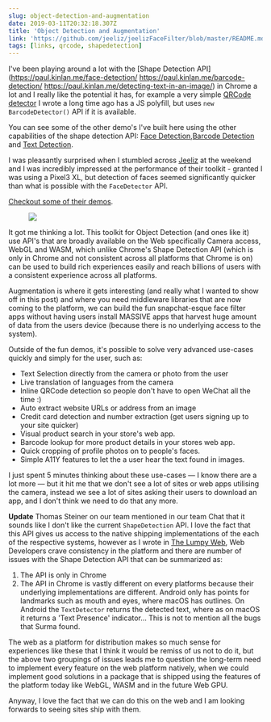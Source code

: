 ```yaml
---
slug: object-detection-and-augmentation
date: 2019-03-11T20:32:18.307Z
title: 'Object Detection and Augmentation'
link: 'https://github.com/jeeliz/jeelizFaceFilter/blob/master/README.md#features'
tags: [links, qrcode, shapedetection]
---
```

I've been playing around a lot with the [Shape Detection
API](https://paul.kinlan.me/face-detection/
https://paul.kinlan.me/barcode-detection/
https://paul.kinlan.me/detecting-text-in-an-image/) in Chrome a lot and I really
like the potential it has, for example a very simple [QRCode
detector](https://qrsnapper.com) I wrote a long time ago has a JS polyfill, but
uses `new BarcodeDetector()` API if it is available.

You can see some of the other demo's I've built here using the other
capabilities of the shape detection API: [Face
Detection](https://paul.kinlan.me/face-detection/),[Barcode
Detection](https://paul.kinlan.me/barcode-detection/) and [Text
Detection](https://paul.kinlan.me/detecting-text-in-an-image/).

I was pleasantly surprised when I stumbled across [Jeeliz](https://jeeliz.com)
at the weekend and I was incredibly impressed at the performance of their
toolkit - granted I was using a Pixel3 XL, but detection of faces seemed
significantly quicker than what is possible with the `FaceDetector` API.

[Checkout some of their demos](https://jeeliz.com/sunglasses).

<figure>
  <img src="/images/2019-03-11-object-detection-and-augmentation.jpeg">
</figure>

It got me thinking a lot. This toolkit for Object Detection (and ones like it)
use API's that are broadly available on the Web specifically Camera access,
WebGL and WASM, which unlike Chrome's Shape Detection API (which is only in
Chrome and not consistent across all platforms that Chrome is on) can be used to
build rich experiences easily and reach billions of users with a consistent
experience across all platforms.

Augmentation is where it gets interesting (and really what I wanted to show off
in this post) and where you need middleware libraries that are now coming to the
platform, we can build the fun snapchat-esque face filter apps without having
users install MASSIVE apps that harvest huge amount of data from the users
device (because there is no underlying access to the system).

Outside of the fun demos, it's possible to solve very advanced use-cases quickly
and simply for the user, such as:

* Text Selection directly from the camera or photo from the user
* Live translation of languages from the camera
* Inline QRCode detection so people don't have to open WeChat all the time :)
* Auto extract website URLs or address from an image
* Credit card detection and number extraction (get users signing up to your site
  quicker)
* Visual product search in your store's web app.
* Barcode lookup for more product details in your stores web app.
* Quick cropping of profile photos on to people's faces.
* Simple A11Y features to let the a user hear the text found in images.

I just spent 5 minutes thinking about these use-cases &mdash; I know there are a
lot more &mdash; but it hit me that we don't see a lot of sites or web apps
utilising the camera, instead we see a lot of sites asking their users to
download an app, and I don't think we need to do that any more.

**Update** Thomas Steiner on our team mentioned in our team Chat that it sounds
like I don't like the current `ShapeDetection` API. I love the fact that this
API gives us access to the native shipping implementations of the each of the
respective systems, however as I wrote in [The Lumpy Web](/the-lumpy-web/), Web
Developers crave consistency in the platform and there are number of issues with
the Shape Detection API that can be summarized as:

1. The API is only in Chrome
2. The API in Chrome is vastly different on every platforms because their
   underlying implementations are different. Android only has points for
   landmarks such as mouth and eyes, where macOS has outlines. On Android the
   `TextDetector` returns the detected text, where as on macOS it returns a
   'Text Presence' indicator... This is not to mention all the bugs that Surma
   found.

The web as a platform for distribution makes so much sense for experiences like
these that I think it would be remiss of us not to do it, but the above two
groupings of issues leads me to question the long-term need to implement every
feature on the web platform natively, when we could implement good solutions in
a package that is shipped using the features of the platform today like WebGL,
WASM and in the future Web GPU.

Anyway, I love the fact that we can do this on the web and I am looking forwards
to seeing sites ship with them.